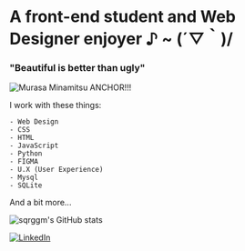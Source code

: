 # A front-end student and Web Designer enjoyer ♪ ~ (´▽｀)/

### "Beautiful is better than ugly"

![Murasa Minamitsu ANCHOR!!!](http://lh6.ggpht.com/-ZWk6DuXDQq8/TneMUkG4c9I/AAAAAAAGKfM/Xe3LOj-UmkM/l10970.png) 

I work with these things:
```
- Web Design 
- CSS
- HTML
- JavaScript
- Python 
- FIGMA 
- U.X (User Experience) 
- Mysql 
- SQLite
```
And a bit more...

![sqrggm's GitHub stats](https://github-readme-stats.vercel.app/api?username=sqrggm&theme=ocean_dark)

[![LinkedIn](https://img.shields.io/badge/LinkedIn-0077B5?style=for-the-badge&logo=linkedin&logoColor=white)](https://www.linkedin.com/in/sqrggm/)

